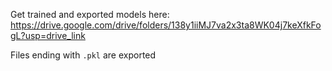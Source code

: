 Get trained and exported models here: https://drive.google.com/drive/folders/138y1iiMJ7va2x3ta8WK04j7keXfkFogL?usp=drive_link <br/>

Files ending with `.pkl` are exported
